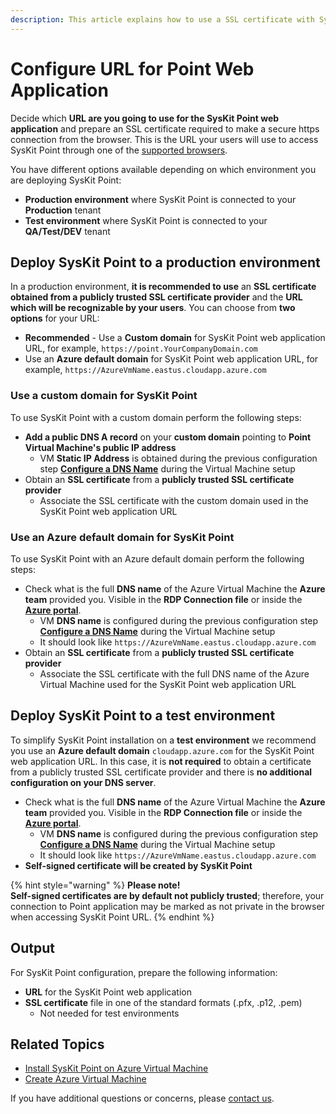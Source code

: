 ```yaml
---
description: This article explains how to use a SSL certificate with SysKit Point.
---
```


# Configure URL for Point Web Application

Decide which **URL are you going to use for the SysKit Point web application** and prepare an SSL certificate required to make a secure https connection from the browser. This is the URL your users will use to access SysKit Point through one of the [supported browsers](../../requirements/system-requirements.md#supported-browsers).

You have different options available depending on which environment you are deploying SysKit Point:

* **Production environment** where SysKit Point is connected to your **Production** tenant
* **Test environment** where SysKit Point is connected to your **QA/Test/DEV** tenant

## Deploy SysKit Point to a production environment

In a production environment, **it is recommended to use** an **SSL certificate obtained from a publicly trusted SSL certificate provider** and the **URL which will be recognizable by your users**. You can choose from **two options** for your URL:

* **Recommended** - Use a **Custom domain** for SysKit Point web application URL, for example,  `https://point.YourCompanyDomain.com`
* Use an **Azure default domain** for SysKit Point web application URL, for example, `https://AzureVmName.eastus.cloudapp.azure.com`

### Use a custom domain for SysKit Point

To use SysKit Point with a custom domain perform the following steps:

* **Add a public DNS A record** on your **custom domain** pointing to **Point Virtual Machine's public IP address**
  * VM **Static IP Address** is obtained during the previous configuration step [**Configure a DNS Name**](create-azure-vm.md#configure-a-dns-name) during the Virtual Machine setup
* Obtain an **SSL certificate** from a **publicly trusted SSL certificate provider**
  * Associate the SSL certificate with the custom domain used in the SysKit Point web application URL

### Use an Azure default domain for SysKit Point

To use SysKit Point with an Azure default domain perform the following steps:

* Check what is the full **DNS name** of the Azure Virtual Machine the **Azure team** provided you. Visible in the **RDP Connection file** or inside the [**Azure portal**](https://portal.azure.com).
  * VM **DNS name** is configured during the previous configuration step [**Configure a DNS Name**](create-azure-vm.md#configure-a-dns-name) during the Virtual Machine setup
  * It should look like `https://AzureVmName.eastus.cloudapp.azure.com`
* Obtain an **SSL certificate** from a **publicly trusted SSL certificate provider**
  * Associate the SSL certificate with the full DNS name of the Azure Virtual Machine used for the SysKit Point web application URL

## Deploy SysKit Point to a test environment

To simplify SysKit Point installation on a **test environment** we recommend you use an **Azure default domain** `cloudapp.azure.com` for the SysKit Point web application URL. In this case, it is **not required** to obtain a certificate from a publicly trusted SSL certificate provider and there is **no additional configuration on your DNS server**.

* Check what is the full **DNS name** of the Azure Virtual Machine the **Azure team** provided you. Visible in the **RDP Connection file** or inside the [**Azure portal**](https://portal.azure.com). 
  * VM **DNS name** is configured during the previous configuration step [**Configure a DNS Name**](create-azure-vm.md#configure-a-dns-name) during the Virtual Machine setup
  * It should look like `https://AzureVmName.eastus.cloudapp.azure.com`
* **Self-signed certificate will be created by SysKit Point**

{% hint style="warning" %}
**Please note!**  
**Self-signed certificates are by default not publicly trusted**; therefore, your connection to Point application may be marked as not private in the browser when accessing SysKit Point URL.
{% endhint %}

## Output

For SysKit Point configuration, prepare the following information:

* **URL** for the SysKit Point web application
* **SSL certificate** file in one of the standard formats \(.pfx, .p12, .pem\)
  * Not needed for test environments

## Related Topics

* [Install SysKit Point on Azure Virtual Machine](overview.md)
* [Create Azure Virtual Machine](create-azure-vm.md)

If you have additional questions or concerns, please [contact us](https://www.syskit.com/contact-us/).

